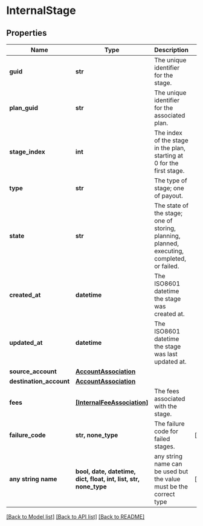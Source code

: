 # InternalStage



## Properties
Name | Type | Description | Notes
------------ | ------------- | ------------- | -------------
**guid** | **str** | The unique identifier for the stage. | 
**plan_guid** | **str** | The unique identifier for the associated plan. | 
**stage_index** | **int** | The index of the stage in the plan, starting at 0 for the first stage. | 
**type** | **str** | The type of stage; one of payout. | 
**state** | **str** | The state of the stage; one of storing, planning, planned, executing, completed, or failed. | 
**created_at** | **datetime** | The ISO8601 datetime the stage was created at. | 
**updated_at** | **datetime** | The ISO8601 datetime the stage was last updated at. | 
**source_account** | [**AccountAssociation**](AccountAssociation.md) |  | 
**destination_account** | [**AccountAssociation**](AccountAssociation.md) |  | 
**fees** | [**[InternalFeeAssociation]**](InternalFeeAssociation.md) | The fees associated with the stage. | 
**failure_code** | **str, none_type** | The failure code for failed stages. | [optional] 
**any string name** | **bool, date, datetime, dict, float, int, list, str, none_type** | any string name can be used but the value must be the correct type | [optional]

[[Back to Model list]](../README.md#documentation-for-models) [[Back to API list]](../README.md#documentation-for-api-endpoints) [[Back to README]](../README.md)


